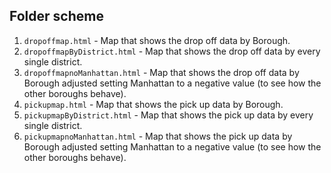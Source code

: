 ## Folder scheme

1. `dropoffmap.html` - Map that shows the drop off data by Borough.
2. `dropoffmapByDistrict.html` - Map that shows the drop off data by every single district.
3. `dropoffmapnoManhattan.html` - Map that shows the drop off data by Borough adjusted setting Manhattan to a negative value (to see how the other boroughs behave).
4. `pickupmap.html` - Map that shows the pick up data by Borough.
5. `pickupmapByDistrict.html` - Map that shows the pick up data by every single district.
6. `pickupmapnoManhattan.html` - Map that shows the pick up data by Borough adjusted setting Manhattan to a negative value (to see how the other boroughs behave).
